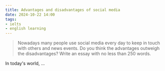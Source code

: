 ```yaml
---
title: Advantages and disadvantages of social media
date: 2024-10-22 14:00
tags:
- ielts
- english learning
---
```


>
> Nowadays many people use social media every day to keep in touch with others and news events. Do you think the advantages outweigh the disadvantages? Write an essay with no less than 250 words.

In today's world, ...
